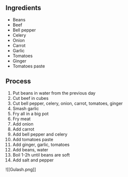 ## Ingredients
- Beans
- Beef
- Bell pepper
- Celery
- Onion
- Carrot
- Garlic
- Tomatoes
- Ginger
- Tomatoes paste
## Process
1. Put beans in water from the previous day
2. Cut beef in cubes
3. Cut bell pepper, celery, onion, carrot, tomatoes, ginger
4. Smash garlic
5. Fry all in a big pot
6. Fry meat
7. Add onion
8. Add carrot
9. Add bell pepper and celery
10. Add tomatoes paste
11. Add ginger, garlic, tomatoes
12. Add beans, water
13. Boil 1-2h until beans are soft
14. Add salt and pepper


![[Gulash.png]]